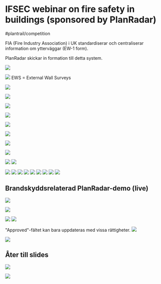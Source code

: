 # IFSEC webinar on fire safety in buildings (sponsored by PlanRadar)

#plantrail/competition

FIA (Fire Industry Association) i UK standardiserar och centraliserar information om ytterväggar (EW-1 form).

PlanRadar skickar in formation till detta system.


![](IFSEC%20webinar%20on%20fire%20safety%20in%20buildings%20%28sponsored%20by%20PlanRadar%29/B81F938E-70D2-48F1-A1F4-AD49FC969020.png)

![](IFSEC%20webinar%20on%20fire%20safety%20in%20buildings%20%28sponsored%20by%20PlanRadar%29/B5AB3A4F-1D41-44AB-BD73-542D5E294865.png)
EWS = External Wall Surveys

![](IFSEC%20webinar%20on%20fire%20safety%20in%20buildings%20%28sponsored%20by%20PlanRadar%29/9ABC784B-22EC-4D33-A472-42AE8E1F4C9D.png)

![](IFSEC%20webinar%20on%20fire%20safety%20in%20buildings%20%28sponsored%20by%20PlanRadar%29/A37AD4C7-B901-42D1-B891-8FBD49C5B9FF.png)


![](IFSEC%20webinar%20on%20fire%20safety%20in%20buildings%20%28sponsored%20by%20PlanRadar%29/193157BC-13CD-4C0A-8C15-9C4487905292.png)

![](IFSEC%20webinar%20on%20fire%20safety%20in%20buildings%20%28sponsored%20by%20PlanRadar%29/0B68189D-4C4C-4748-BE5B-0E6FACCD2B0A.png)

![](IFSEC%20webinar%20on%20fire%20safety%20in%20buildings%20%28sponsored%20by%20PlanRadar%29/4B9ED931-753A-4DD7-9C6A-2B50E28BAB06.png)

![](IFSEC%20webinar%20on%20fire%20safety%20in%20buildings%20%28sponsored%20by%20PlanRadar%29/DD47FA43-D77B-48A7-B93F-CD79C8232FD5.png)

![](IFSEC%20webinar%20on%20fire%20safety%20in%20buildings%20%28sponsored%20by%20PlanRadar%29/92D323D2-F5F6-40AD-AC3B-04A152A0899B.png)

![](IFSEC%20webinar%20on%20fire%20safety%20in%20buildings%20%28sponsored%20by%20PlanRadar%29/AC234819-02AA-4027-86BC-3BB6F8805B19.png)



![](IFSEC%20webinar%20on%20fire%20safety%20in%20buildings%20%28sponsored%20by%20PlanRadar%29/C6F611E7-C4AB-407E-AF33-CAF3D1667C0D.png)
![](IFSEC%20webinar%20on%20fire%20safety%20in%20buildings%20%28sponsored%20by%20PlanRadar%29/4160547D-2E6C-4E95-B438-C5A863E2D8A6.png)

![](IFSEC%20webinar%20on%20fire%20safety%20in%20buildings%20%28sponsored%20by%20PlanRadar%29/9696E864-D9F0-43C3-B9E7-96596684D956.png)
![](IFSEC%20webinar%20on%20fire%20safety%20in%20buildings%20%28sponsored%20by%20PlanRadar%29/FB080459-77C0-4C80-9506-833619A05E05.png)
![](IFSEC%20webinar%20on%20fire%20safety%20in%20buildings%20%28sponsored%20by%20PlanRadar%29/8233BF4C-1A57-4DE4-BACA-F1BFE50F66F5.png)
![](IFSEC%20webinar%20on%20fire%20safety%20in%20buildings%20%28sponsored%20by%20PlanRadar%29/E1BD917D-A653-4477-9996-BF2B80CF41AB.png)
![](IFSEC%20webinar%20on%20fire%20safety%20in%20buildings%20%28sponsored%20by%20PlanRadar%29/51937C73-0B89-4173-B431-5E332713FBA2.png)
![](IFSEC%20webinar%20on%20fire%20safety%20in%20buildings%20%28sponsored%20by%20PlanRadar%29/14D93737-109D-477A-8F91-B90406A17695.png)
![](IFSEC%20webinar%20on%20fire%20safety%20in%20buildings%20%28sponsored%20by%20PlanRadar%29/2FA9A542-4DF2-4760-8090-72316A838420.png)
![](IFSEC%20webinar%20on%20fire%20safety%20in%20buildings%20%28sponsored%20by%20PlanRadar%29/26A1E604-6720-411B-97D2-737B798BD962.png)
![](IFSEC%20webinar%20on%20fire%20safety%20in%20buildings%20%28sponsored%20by%20PlanRadar%29/0FCBB8F0-AACD-437B-837D-65C4E2029DD7.png)


## Brandskyddsrelaterad PlanRadar-demo (live)
![](IFSEC%20webinar%20on%20fire%20safety%20in%20buildings%20%28sponsored%20by%20PlanRadar%29/340ADFB9-95EE-4F49-8775-23BBDE38FF4E.png)

![](IFSEC%20webinar%20on%20fire%20safety%20in%20buildings%20%28sponsored%20by%20PlanRadar%29/7BCA0318-D8D3-4F82-8F48-03C059757A66.png)

![](IFSEC%20webinar%20on%20fire%20safety%20in%20buildings%20%28sponsored%20by%20PlanRadar%29/9D9AEEF1-4676-403F-85A9-E76E9F95F2E6.png)
![](IFSEC%20webinar%20on%20fire%20safety%20in%20buildings%20%28sponsored%20by%20PlanRadar%29/373ED3BE-3061-46EC-86DF-515F878F22E7.png)

"Approved"-fältet kan bara uppdateras med vissa rättigheter.
![](IFSEC%20webinar%20on%20fire%20safety%20in%20buildings%20%28sponsored%20by%20PlanRadar%29/7892B6B0-DA77-46C1-A77C-F320CC7D1968.png)

![](IFSEC%20webinar%20on%20fire%20safety%20in%20buildings%20%28sponsored%20by%20PlanRadar%29/E475117F-3C12-4587-B3E9-CDD6A0356305.png)


## Åter till slides
![](IFSEC%20webinar%20on%20fire%20safety%20in%20buildings%20%28sponsored%20by%20PlanRadar%29/956B4C8B-157D-42B5-B06F-CE7F0856A1E8.png)

![](IFSEC%20webinar%20on%20fire%20safety%20in%20buildings%20%28sponsored%20by%20PlanRadar%29/F8FE8D28-CD9C-4EB4-8E3F-1E9C62FA22D1.png)

